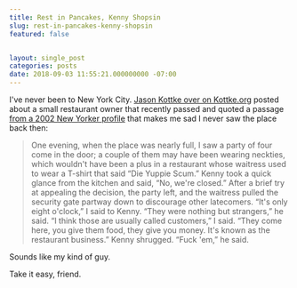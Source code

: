 ```yaml
---
title: Rest in Pancakes, Kenny Shopsin
slug: rest-in-pancakes-kenny-shopsin
featured: false


layout: single_post
categories: posts
date: 2018-09-03 11:55:21.000000000 -07:00
---
```


I've never been to New York City. [Jason Kottke over on Kottke.org](https://kottke.org/18/09/rip-kenny-shopsin) posted about a small restaurant owner that recently passed and quoted a passage [from a 2002 New Yorker profile](https://www.newyorker.com/magazine/2002/04/15/dont-mention-it) that makes me sad I never saw the place back then:

>  One evening, when the place was nearly full, I saw a party of four come in the door; a couple of them may have been wearing neckties, which wouldn't have been a plus in a restaurant whose waitress used to wear a T-shirt that said “Die Yuppie Scum.” Kenny took a quick glance from the kitchen and said, “No, we're closed.” After a brief try at appealing the decision, the party left, and the waitress pulled the security gate partway down to discourage other latecomers.
> “It's only eight o'clock,” I said to Kenny.
>  “They were nothing but strangers,” he said.
> “I think those are usually called customers,” I said. “They come here, you give them food, they give you money. It's known as the restaurant business.”
> Kenny shrugged. “Fuck 'em,” he said.

Sounds like my kind of guy.

Take it easy, friend.

